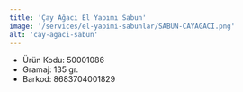```yaml
---
title: 'Çay Ağacı El Yapımı Sabun'
image: '/services/el-yapimi-sabunlar/SABUN-CAYAGACI.png'
alt: 'cay-agaci-sabun'
---
```


* Ürün Kodu: 50001086 
* Gramaj: 135 gr. 
* Barkod: 8683704001829